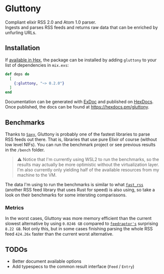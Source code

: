 # Gluttony

Compliant elixir RSS 2.0 and Atom 1.0 parser.  
Ingests and parses RSS feeds and returns raw data that can be enriched by unfurling URLs.

## Installation

If [available in Hex](https://hex.pm/docs/publish), the package can be installed
by adding `gluttony` to your list of dependencies in `mix.exs`:

```elixir
def deps do
  [
    {:gluttony, "~> 0.2.0"}
  ]
end
```

Documentation can be generated with [ExDoc](https://github.com/elixir-lang/ex_doc)
and published on [HexDocs](https://hexdocs.pm). Once published, the docs can
be found at <https://hexdocs.pm/gluttony>.

## Benchmarks

Thanks to [`Saxy`](https://github.com/qcam/saxy), Gluttony is probably one of the fastest libraries to parse RSS feeds out there. That is, libraries that use pure Elixir of course (without low level NIFs). You can run the benchmark project or see previous results in the `/bench` folder.

> ⚠️ Notice that I'm currently using WSL2 to run the benchmarks, so the results may actually be more optimistic without the virtualization layer. I'm also currently only yielding half of the available resources from my machine to the VM.

The data I'm using to run the benchmarks is similar to what [`fast_rss`](https://github.com/avencera/fast_rss) (another RSS feed library that uses Rust for speed) is also using, so take a look on their benchmarks for some intersting comparissons.

### Metrics

In the worst cases, Gluttony was more memory efficient than the current slowest alternative by using `0.0246 GB` compared to [`feedraptor's`](https://github.com/merongivian/feedraptor) surprising `8.22 GB`. Not only this, but in some cases finishing parsing the whole RSS feed `424.26x` faster than the current worst alternative.

## TODOs

- Better document available options
- Add typespecs to the common result interface (`Feed` / `Entry`)
